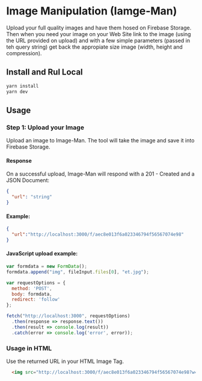 # Image Manipulation (Iamge-Man)

Upload your full quality images and have them hosed on Firebase Storage. Then when you need your image on your Web Site link to the image (using the URL provided on upload) and with a few simple parameters (passed in teh query string) get back the appropiate size image (width, height and compression).

## Install and Rul Local

```sh
yarn install
yarn dev
```

## Usage

### Step 1: Upload your Image

Upload an image to Image-Man. The tool will take the image and save it into Firebase Storage.

#### Response

On a successful upload, Image-Man will respond with a 201 - Created and a JSON Document:

```JSON
{
  "url": "string"
}
```

#### Example:

```JSON
{
  "url":"http://localhost:3000/f/aec8e013f6a023346794f56567074e98"
}
```

#### JavaScript upload example:

```JavaScript
var formdata = new FormData();
formdata.append("img", fileInput.files[0], "et.jpg");

var requestOptions = {
  method: 'POST',
  body: formdata,
  redirect: 'follow'
};

fetch("http://localhost:3000", requestOptions)
  .then(response => response.text())
  .then(result => console.log(result))
  .catch(error => console.log('error', error));
```

### Usage in HTML

Use the returned URL in your HTML Image Tag.

```HTML
  <img src="http://localhost:3000/f/aec8e013f6a023346794f56567074e98?w=300&h=120" alt="ET Phone Home?" />
```
